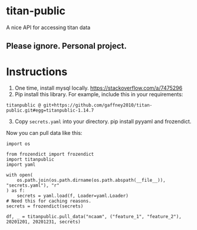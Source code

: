 # titan-public
A nice API for accessing titan data

## Please ignore.  Personal project.

# Instructions

1. One time, install mysql locally.  https://stackoverflow.com/a/7475296
2. Pip install this library.  For example, include this in your requirements:

```
titanpublic @ git+https://github.com/gaffney2010/titan-public.git#egg=titanpublic-1.14.7
```

3. Copy `secrets.yaml` into your directory.  pip install pyyaml and frozendict.

Now you can pull data like this:

```
import os

from frozendict import frozendict
import titanpublic
import yaml

with open(
    os.path.join(os.path.dirname(os.path.abspath(__file__)), "secrets.yaml"), "r"
) as f:
    secrets = yaml.load(f, Loader=yaml.Loader)
# Need this for caching reasons.
secrets = frozendict(secrets)

df, _ = titanpublic.pull_data("ncaam", ("feature_1", "feature_2"), 20201201, 20201231, secrets)
```
